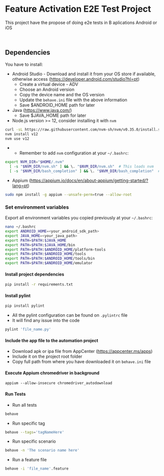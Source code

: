 # Feature Activation E2E Test Project

This project have the propose of doing e2e tests in B aplications Android or iOS

<br>

## Dependencies
You have to install:
  
* Android Studio - Download and install it from your OS store if available, otherwise access (https://developer.android.com/studio?hl=pt)  
    *   Create a virtual device - ADV
    *   Choose an Android version 
    *   Copy the device name and the OS version 
    *   Update the `behave.ini` file with the above information 
    *   Save $ANDROID_HOME path for later               
* Java (https://www.java.com/)  
    *   Save $JAVA_HOME path for later
* Node.js version >= 12, consider installing it with `nvm`

```sh
curl -sL https://raw.githubusercontent.com/nvm-sh/nvm/v0.35.0/install.sh | bash
nvm install v12
nvm use v12
```
- * Remember to add `nvm` configuration at your `~/.bashrc`:

```sh
export NVM_DIR="$HOME/.nvm"
  [ -s "$NVM_DIR/nvm.sh" ] && \. "$NVM_DIR/nvm.sh"  # This loads nvm
  [ -s "$NVM_DIR/bash_completion" ] && \. "$NVM_DIR/bash_completion"  # This loads nvm bash_completion
```
* Appium (https://appium.io/docs/en/about-appium/getting-started/?lang=pt)

```sh
sudo npm install -g appium --unsafe-perm=true --allow-root
```

### Set environment variables

Export all environment variables you copied previously at your `~/.bashrc`:

```sh
nano ~/.bashrc
export ANDROID_HOME=<your_android_sdk_path>
export JAVA_HOME=<your_java_path>
export PATH=$PATH:$JAVA_HOME
export PATH=$PATH:$JAVA_HOME/bin
export PATH=$PATH:$ANDROID_HOME/platform-tools
export PATH=$PATH:$ANDROID_HOME/tools
export PATH=$PATH:$ANDROID_HOME/tools/bin
export PATH=$PATH:$ANDROID_HOME/emulator
```
#### Install project dependencies

```sh
pip install -r requirements.txt
```
#### Install pylint
```sh
pip install pylint
```
  * All the pylint configuration can be found on `.pylintrc` file  
  * It will find any issue into the code  

  ```sh
pylint 'file_name.py'
```

#### Include the app file to the automation project
* Download apk or ipa file from AppCenter (https://appcenter.ms/apps)
* Include it on the project root folder
* Copy full path from where you have downloaded it on `behave.ini` file


#### Execute Appium chromedriver in background
```
appium --allow-insecure chromedriver_autodownload
```

#### Run Tests
* Run all tests
```sh
behave
```
* Run specific tag
```sh
behave --tags='tagNameHere'
```
* Run specific scenario
```sh
behave -n 'The scenario name here'
```
* Run a feature file
```sh
behave -i 'file_name'.feature
```
